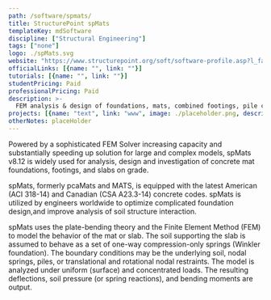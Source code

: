 ```yaml
---
path: /software/spmats/
title: StructurePoint spMats
templateKey: mdSoftware
discipline: ["Structural Engineering"]
tags: ["none"]
logo: ./spMats.svg
website: "https://www.structurepoint.org/soft/software-profile.asp?l_family_id=50"
officialLinks: [{name: "", link: ""}]
tutorials: [{name: "", link: ""}]
studentPricing: Paid
professionalPricing: Paid
description: >-
  FEM analysis & design of foundations, mats, combined footings, pile caps, slabs on grade, & buried structures.
projects: [{name: "text", link: "www", image: ./placeholder.png, description: "blah blah"}]
otherNotes: placeHolder
---
```


Powered by a sophisticated FEM Solver increasing capacity and substantially speeding up solution for large and complex models, spMats v8.12 is widely used for analysis, design and investigation of concrete mat foundations, footings, and slabs on grade.

spMats, formerly pcaMats and MATS, is equipped with the latest American (ACI 318-14) and Canadian (CSA A23.3-14) concrete codes. spMats is utilized by engineers worldwide to optimize complicated foundation design,and improve analysis of soil structure interaction.

spMats uses the plate-bending theory and the Finite Element Method (FEM) to model the behavior of the mat or slab. The soil supporting the slab is assumed to behave as a set of one-way compression-only springs (Winkler foundation). The boundary conditions may be the underlying soil, nodal springs, piles, or translational and rotational nodal restraints. The model is analyzed under uniform (surface) and concentrated loads. The resulting deflections, soil pressure (or spring reactions), and bending moments are output.
